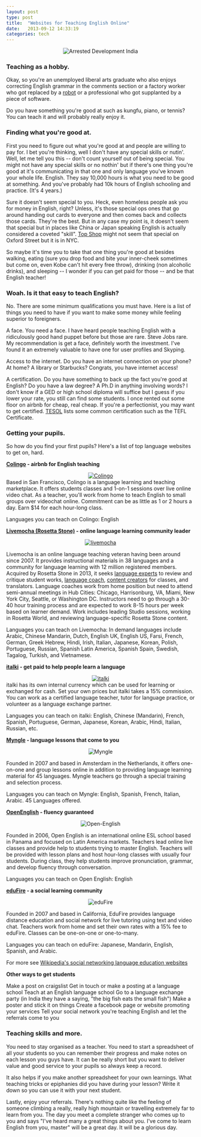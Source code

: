 ```yaml
---
layout: post
type: post
title:  "Websites for Teaching English Online"
date:   2013-09-12 14:33:19
categories: tech
---
```


<center><img src="{{site.url}}/assets/posts/Arrested-Development-India-1024x470.jpg" alt="Arrested Development India"></center>

<h3>Teaching as a hobby.</h3>

Okay, so you're an unemployed liberal arts graduate who also enjoys correcting English grammar in the comments section or a factory worker who got replaced by a <a href="http://www.youtube.com/watch?v=kRg_1j-iWFU" target="_blank">robot</a> or a professional who got supplanted by a piece of software. 

Do you have something you're good at such as kungfu, piano, or tennis? You can teach it and will probably really enjoy it.

<h3>Finding what you're good at.</h3>

First you need to figure out what you're good at and people are willing to pay for. I bet you're thinking, well I don't have any special skills or nutin'. Well, let me tell you this -- don't count yourself out of being special. You might not have any special skills or no nothin' but if there's one thing you're good at it's communicating in that one and only language you've known your whole life. English. They say 10,000 hours is what you need to be good at something. And you've probably had 10k hours of English schooling and practice. (It's 4 years.)

Sure it doesn't seem special to you. Heck, even homeless people ask you for money in English, right? Unless, it's those special ops ones that go around handing out cards to everyone and then comes back and collects those cards. They're the best. But in any case my point is, it doesn't seem that special but in places like China or Japan speaking English is actually considered a coveted "skill". <a href="http://www.topshop.com/" target="_blank">Top Shop</a> might not seem that special on Oxford Street but it is in NYC. 

So maybe it's time you to take that one thing you're good at besides walking, eating (sure you drop food and bite your inner-cheek sometimes but come on, even Kobe can't hit every free throw), drinking (non alcoholic drinks), and sleeping -- I wonder if you can get paid for those -- and be that English teacher!

<h3>Woah. Is it that easy to teach English?</h3>

No. There are some minimum qualifications you must have. Here is a list of things you need to have if you want to make some money while feeling superior to foreigners.

A face. You need a face. I have heard people teaching English with a ridiculously good hand puppet before but those are rare. Steve Jobs rare. My recommendation is get a face, definitely worth the investment. I've found it an extremely valuable to have one for user profiles and Skyping.

Access to the internet. Do you have an internet connection on your phone? At home? A library or Starbucks? Congrats, you have internet access!

A certification. Do you have something to back up the fact you're good at English? Do you have a law degree? A Ph.D in anything involving words? I don't know if a GED or high school diploma will suffice but I guess if you lower your rate, you still can find some students. I once rented out some floor on airbnb for cheap, real cheap. If you're a perfectionist, you may want to get certified. <a href="http://www.tesol.org/enhance-your-career/career-development/beginning-your-career/common-qualifications-for-english-language-teachers" target="_blank">TESOL</a> lists some common certification such as the TEFL Certificate.

<h3>Getting your pupils.</h3>

So how do you find your first pupils? Here's a list of top language websites to get on, hard.

<strong><a href="http://www.colingo.com/teach" target="_blank">Colingo</a> - airbnb for English teaching
</strong>

<a href="http://www.colingo.com/teach"><center><img src="{{site.url}}/assets/posts/Colingo-1024x720.jpg" alt="Colingo" ></center></a>
Based in San Francisco, Colingo is a language learning and teaching marketplace. It offers students classes and 1-on-1 sessions over live online video chat. As a teacher, you'll work from home to teach English to small groups over videochat online. Commitment can be as little as 1 or 2 hours a day. Earn $14 for each hour-long class.

Languages you can teach on Colingo: English

<strong><a href="http://livemocha.com/pages/teaching-on-livemocha/" target="_blank">Livemocha (Rosetta Stone)</a> - online language learning community leader</strong>

<a href="http://livemocha.com/pages/teaching-on-livemocha/"><center><img src="{{site.url}}/assets/posts/livemocha-1024x715.jpg" alt="livemocha" ></center></a>

Livemocha is an online language teaching veteran having been around since 2007. It provides instructional materials in 38 languages and a community for language learning with 12 million registered members. Acquired by Rosetta Stone in 2013, it seeks <a href="http://livemocha.com/pages/expert-exercise-reviews/" target="_blank">language experts</a> to review and critique student works, <a href="http://jobs.rosettastone.com/content/online-language-coaches-197.aspx" target="_blank">language coach</a>, <a href="http://livemocha.com/pages/creating-content/" target="_blank">content creators</a> for classes, and translators. Language coaches work from home position but need to attend semi-annual meetings in Hub Cities: Chicago, Harrisonburg, VA, Miami, New York City, Seattle, or Washington DC. Instructors need to go through a 30-40 hour training process and are expected to work 8-15 hours per week based on learner demand. Work includes leading Studio sessions, working in Rosetta World, and reviewing language-specific Rosetta Stone content. 

Languages you can teach on Livemocha: In demand languages include Arabic, Chinese Mandarin, Dutch, English UK, English US, Farsi, French, German, Greek Hebrew, Hindi, Irish, Italian, Japanese, Korean, Polish, Portuguese, Russian, Spanish Latin America, Spanish Spain, Swedish, Tagalog, Turkish, and Vietnamese. 

<strong><a href="http://www.italki.com/teacher/apply" target="_blank">italki</a> - get paid to help people learn a language</strong>

<a href="http://www.italki.com/teacher/apply"><center><img src="{{site.url}}/assets/posts/italki.jpg" alt="italki" ></center></a>
italki has its own internal currency which can be used for learning or exchanged for cash. Set your own prices but italki takes a 15% commission. You can work as a certified language teacher, tutor for language practice, or volunteer as a language exchange partner. 


Languages you can teach on italki: English, Chinese (Mandarin), French, Spanish, Portuguese, German, Japanese, Korean, Arabic, Hindi, Italian, Russian, etc. 

<strong><a href="http://www.myngle.com/user/register/teacher" target="_blank">Myngle</a> - language lessons that come to you</strong>

<center><img src="{{site.url}}/assets/posts/Myngle.jpg" alt="Myngle" ></center>

Founded in 2007 and based in Amsterdam in the Netherlands, it offers one-on-one and group lessons online in addition to providing language learning material for 45 languages. Myngle teachers go through a special training and selection process.

Languages you can teach on Myngle: English, Spanish, French, Italian, Arabic.  45 Languages offered.

<strong><a href="http://www.openenglish.com/profesor-nativo-de-idioma-ingles.do" target="_blank">OpenEnglish</a> - fluency guaranteed</strong>

<center><img src="{{site.url}}/assets/posts/Open-English.jpg" alt="Open-English"></center>

Founded in 2006, Open English is an international online ESL school based in Panama and focused on Latin America markets. Teachers lead online live classes and provide help to students trying to master English. Teachers will be provided with lesson plans and host hour-long classes with usually four students. During class, they help students improve pronunciation, grammar, and develop fluency through conversation.

Languages you can teach on Open English: English


<strong><a href="http://edufire.com/why_teach" target="_blank">eduFire</a> - a social learning community</strong>

<center><img src="{{site.url}}/assets/posts/eduFire.jpg" alt="eduFire"></center>

Founded in 2007 and based in California, EduFire provides language distance education and social network for live tutoring using text and video chat. Teachers work from home and set their own rates with a 15% fee to eduFire. Classes can be one-on-one or one-to-many.

Languages you can teach on eduFire: Japanese, Mandarin, English, Spanish, and Arabic.

For more see <a href="http://en.wikipedia.org/wiki/Category:Social_networking_language_education_websites" target="_blank">Wikipedia's social networking language education websites</a> 

<strong>Other ways to get students</strong>

Make a post on craigslist
Get in touch or make a posting at a language school
Teach at an English language school
Go to a language exchange party (in India they have a saying, "the big fish eats the small fish")
Make a poster and stick it on things
Create a facebook page or website promoting your services
Tell your social network you're teaching English and let the referrals come to you

<h3>Teaching skills and more.</h3>

You need to stay organised as a teacher. You need to start a spreadsheet of all your students so you can remember their progress and make notes on each lesson you guys have. It can be really short but you want to deliver value and good service to your pupils so always keep a record. 

It also helps if you make another spreadsheet for your own learnings. What teaching tricks or epiphanies did you have during your lesson? Write it down so you can use it with your next student. 

Lastly, enjoy your referrals. There's nothing quite like the feeling of someone climbing a really, really high mountain or travelling extremely far to learn from you. The day you meet a complete stranger who comes up to you and says "I've heard many a great things about you. I've come to learn English from you, master" will be a great day. It will be a glorious day.
